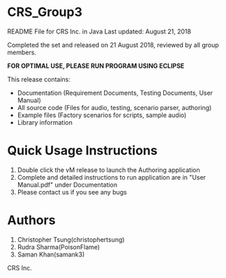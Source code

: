 # CRS_Group3

README File for CRS Inc. in Java
Last updated: August 21, 2018

Completed the set and released on 21 August 2018, reviewed by all group members.

**FOR OPTIMAL USE, PLEASE RUN PROGRAM USING ECLIPSE**

This release contains:

- Documentation (Requirement Documents, Testing Documents, User Manual)
- All source code (Files for audio, testing, scenario parser, authoring)
- Example files (Factory scenarios for scripts, sample audio)
- Library information


Quick Usage Instructions
========================

1. Double click the vM release to launch the Authoring application
2. Complete and detailed instructions to run application are in "User Manual.pdf" under Documentation
3. Please contact us if you see any bugs

Authors
========================

1. Christopher Tsung(christophertsung)
2. Rudra Sharma(PoisonFlame)
3. Saman Khan(samank3)

CRS Inc.
